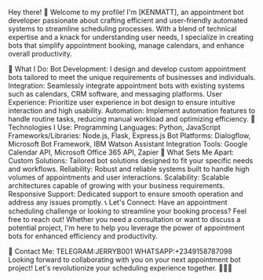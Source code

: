 Hey there! 👋
Welcome to my profile! I'm [KENMATT], an appointment bot developer passionate about crafting efficient and user-friendly automated systems to streamline scheduling processes. With a blend of technical expertise and a knack for understanding user needs, I specialize in creating bots that simplify appointment booking, manage calendars, and enhance overall productivity.

💼 What I Do:
Bot Development: I design and develop custom appointment bots tailored to meet the unique requirements of businesses and individuals.
Integration: Seamlessly integrate appointment bots with existing systems such as calendars, CRM software, and messaging platforms.
User Experience: Prioritize user experience in bot design to ensure intuitive interaction and high usability.
Automation: Implement automation features to handle routine tasks, reducing manual workload and optimizing efficiency.
🚀 Technologies I Use:
Programming Languages: Python, JavaScript
Frameworks/Libraries: Node.js, Flask, Express.js
Bot Platforms: Dialogflow, Microsoft Bot Framework, IBM Watson Assistant
Integration Tools: Google Calendar API, Microsoft Office 365 API, Zapier
🔧 What Sets Me Apart:
Custom Solutions: Tailored bot solutions designed to fit your specific needs and workflows.
Reliability: Robust and reliable systems built to handle high volumes of appointments and user interactions.
Scalability: Scalable architectures capable of growing with your business requirements.
Responsive Support: Dedicated support to ensure smooth operation and address any issues promptly.
📞 Let's Connect:
Have an appointment scheduling challenge or looking to streamline your booking process? Feel free to reach out! Whether you need a consultation or want to discuss a potential project, I'm here to help you leverage the power of appointment bots for enhanced efficiency and productivity.

📧 Contact Me:
TELEGRAM:JERRYB001
WHATSAPP:+2349158787098
Looking forward to collaborating with you on your next appointment bot project! Let's revolutionize your scheduling experience together. 👨‍💻✨
